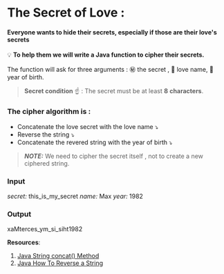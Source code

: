 # The Secret of Love :
#### Everyone wants to hide their secrets, especially if those are their love's secrets
:bulb: **To help them we will write a Java function to cipher their secrets.**

The function will ask for three arguments : :secret: the secret  , :gift_heart: love name,  :birthday: year of birth.

> **Secret condition** :point_up: : The secret must be at least **8** **characters**.

### The cipher algorithm is :
* Concatenate the love secret with the love name     :arrow_heading_down:
* Reverse the string :arrow_heading_down:
* Concatenate the revered string with the  year of birth :arrow_heading_down:

>  ***NOTE:*** We need to cipher the secret itself , not to create a new  ciphered string.

### Input
*secret:* this_is_my_secret
*name:* Max
*year:* 1982

### Output
xaMterces_ym_si_siht1982


**Resources**:

 1. [Java String  concat()  Method](https://www.w3schools.com/java/ref_string_concat.asp)
 2. [Java  How To Reverse a String](https://www.w3schools.com/java/java_howto_reverse_string.asp)
